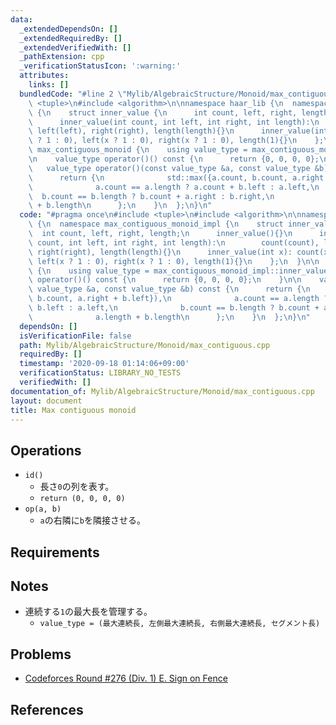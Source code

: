 ```yaml
---
data:
  _extendedDependsOn: []
  _extendedRequiredBy: []
  _extendedVerifiedWith: []
  _pathExtension: cpp
  _verificationStatusIcon: ':warning:'
  attributes:
    links: []
  bundledCode: "#line 2 \"Mylib/AlgebraicStructure/Monoid/max_contiguous.cpp\"\n#include\
    \ <tuple>\n#include <algorithm>\n\nnamespace haar_lib {\n  namespace max_contiguous_monoid_impl\
    \ {\n    struct inner_value {\n      int count, left, right, length;\n      inner_value(){}\n\
    \      inner_value(int count, int left, int right, int length):\n        count(count),\
    \ left(left), right(right), length(length){}\n      inner_value(int x): count(x\
    \ ? 1 : 0), left(x ? 1 : 0), right(x ? 1 : 0), length(1){}\n    };\n  }\n\n  struct\
    \ max_contiguous_monoid {\n    using value_type = max_contiguous_monoid_impl::inner_value;\n\
    \n    value_type operator()() const {\n      return {0, 0, 0, 0};\n    }\n\n \
    \   value_type operator()(const value_type &a, const value_type &b) const {\n\
    \      return {\n              std::max({a.count, b.count, a.right + b.left}),\n\
    \              a.count == a.length ? a.count + b.left : a.left,\n            \
    \  b.count == b.length ? b.count + a.right : b.right,\n              a.length\
    \ + b.length\n      };\n    }\n  };\n}\n"
  code: "#pragma once\n#include <tuple>\n#include <algorithm>\n\nnamespace haar_lib\
    \ {\n  namespace max_contiguous_monoid_impl {\n    struct inner_value {\n    \
    \  int count, left, right, length;\n      inner_value(){}\n      inner_value(int\
    \ count, int left, int right, int length):\n        count(count), left(left),\
    \ right(right), length(length){}\n      inner_value(int x): count(x ? 1 : 0),\
    \ left(x ? 1 : 0), right(x ? 1 : 0), length(1){}\n    };\n  }\n\n  struct max_contiguous_monoid\
    \ {\n    using value_type = max_contiguous_monoid_impl::inner_value;\n\n    value_type\
    \ operator()() const {\n      return {0, 0, 0, 0};\n    }\n\n    value_type operator()(const\
    \ value_type &a, const value_type &b) const {\n      return {\n              std::max({a.count,\
    \ b.count, a.right + b.left}),\n              a.count == a.length ? a.count +\
    \ b.left : a.left,\n              b.count == b.length ? b.count + a.right : b.right,\n\
    \              a.length + b.length\n      };\n    }\n  };\n}\n"
  dependsOn: []
  isVerificationFile: false
  path: Mylib/AlgebraicStructure/Monoid/max_contiguous.cpp
  requiredBy: []
  timestamp: '2020-09-18 01:14:06+09:00'
  verificationStatus: LIBRARY_NO_TESTS
  verifiedWith: []
documentation_of: Mylib/AlgebraicStructure/Monoid/max_contiguous.cpp
layout: document
title: Max contiguous monoid
---
```


## Operations

- `id()`
	- 長さ`0`の列を表す。
	- `return (0, 0, 0, 0)`
- `op(a, b)`
	- `a`の右隣に`b`を隣接させる。

## Requirements

## Notes

- 連続する`1`の最大長を管理する。
	- `value_type = (最大連続長, 左側最大連続長, 右側最大連続長, セグメント長)`

## Problems

- [Codeforces Round #276 (Div. 1) E. Sign on Fence](https://codeforces.com/contest/484/problem/E)

## References

